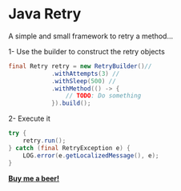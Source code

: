 # Java Retry
A simple and small framework to retry a method...

1- Use the builder to construct the retry objects

```java
final Retry retry = new RetryBuilder()//
			.withAttempts(3) //
			.withSleep(500) //
			.withMethod(() -> {
				// TODO: Do something
			}).build();
```

2- Execute it

```java
try {
	retry.run();
} catch (final RetryException e) {
	LOG.error(e.getLocalizedMessage(), e);
}
```

<a href="https://www.paypal.com/donate/?cmd=_donations&business=CSQRVLE2D43NU&item_name=Buy+me+a+beer!&currency_code=USD">
  <strong>Buy me a beer!</strong>
</a>
